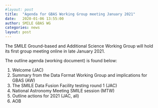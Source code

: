 ```yaml
---
#layout: post
title:  "Agenda for GBAS Working Group meeting January 2021"
date:   2020-01-06 13:55:00
author: SMILE GBAS WG
categories: news
layout: post
---
```


The SMILE Ground-based and Additional Science Working Group will hold its first group meeting online in late January 2021.

The outline agenda (working document) is found below:

1. Welcome (JAC)
2. Summary from the Data Format Working Group and implications for GBAS (AW)
3. The SMILE Data Fusion Facility testing round 1 (JAC)
4. National Astronomy Meeting SMILE session (MTW)
5. Outline actions for 2021 (JAC, all)
6. AOB